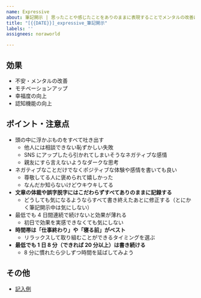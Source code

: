 ```yaml
---
name: Expressive
about: 筆記開示 | 思ったことや感じたことをありのままに表現することでメンタルの改善に寄与します
title: "[{{DATE}}]_expressive_筆記開示"
labels: ''
assignees: noraworld

---
```


## 効果
* 不安・メンタルの改善
* モチベーションアップ
* 幸福度の向上
* 認知機能の向上

## ポイント・注意点
* 頭の中に浮かぶものをすべて吐き出す
    * 他人には相談できない恥ずかしい失敗
    * SNS にアップしたら引かれてしまいそうなネガティブな感情
    * 親友にすら言えないようなダークな思考
* ネガティブなことだけでなくポジティブな体験や感情を書いても良い
    * 尊敬してる人に褒められて嬉しかった
    * なんだか知らないけどウキウキしてる
* **文章の体裁や誤字脱字にはこだわらずすべてありのままに記録する**
    * どうしても気になるようならすべて書き終えたあとに修正する（とにかく筆記開示中は気にしない）
* 最低でも 4 日間連続で続けないと効果が薄れる
    * 初日で効果を実感できなくても気にしない
* **時間帯は「仕事終わり」や「寝る前」がベスト**
    * リラックスして取り組むことができるタイミングを選ぶ
* **最低でも 1 日 8 分（できれば 20 分以上）は書き続ける**
    * 8 分に慣れたら少しずつ時間を延ばしてみよう

## その他
* [記入例](https://github.com/noraworld/diary/blob/ff8927b111dc007d35c075bee9cf5a4769ad9f78/_posts/2023/12/2023-12-21-.md#%E6%B0%97%E5%88%86%E8%A8%98%E9%8C%B2)
